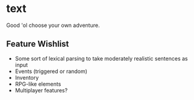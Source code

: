 text
====

Good 'ol choose your own adventure.

Feature Wishlist
-------

 - Some sort of lexical parsing to take moderately realistic sentences as input  
 - Events (triggered or random)  
 - Inventory  
 - RPG-like elements  
 - Multiplayer features?
